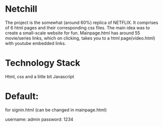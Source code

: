 # Netchill

The project is the somewhat (around 60%) replica of NETFLIX. It comprises of 6 html pages and their corresponding css files. The main idea was to create a small-scale website for fun. Mainpage.html has around 55 movie/series links, which on clicking, takes you to a html page(video.html) with youtube embedded links. 

# Technology Stack
Html, css and a liitle bit Javascript

# Default:

for signin.html (can be changed in mainpage.html)

username: admin
password: 1234
